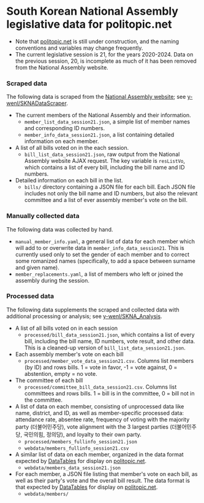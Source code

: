 # South Korean National Assembly legislative data for politopic.net

- Note that [politopic.net](https://politopic.net) is still under construction, and the naming conventions and variables may change frequently.
- The current legislative session is 21, for the years 2020-2024. Data on the previous session, 20, is incomplete as much of it has been removed from the National Assembly website.

### Scraped data
The following data is scraped from the [National Assembly website](https://likms.assembly.go.kr/bill/main.do); see [y-wenl/SKNADataScraper](https://github.com/y-wenl/SKNADataScraper).
- The current members of the National Assembly and their information.
    - `member_list_data_session21.json`, a simple list of member names and corresponding ID numbers.
    - `member_info_data_session21.json`, a list containing detailed information on each member.
- A list of all bills voted on in the each session.
    - `bill_list_data_session21.json`, raw output from the National Assembly website AJAX request. The key variable is `resListVo`, which contains a list of every bill, including the bill name and ID numbers.
- Detailed information on each bill in the list.
    - `bills/` directory containing a JSON file for each bill. Each JSON file includes not only the bill name and ID numbers, but also the relevant committee and a list of ever assembly member's vote on the bill.

### Manually collected data
The following data was collected by hand.
- `manual_member_info.yaml`, a general list of data for each member which will add to or overwrite data in `member_info_data_session21`. This is currently used only to set the gender of each member and to correct some romanized names (specifically, to add a space between surname and given name).
- `member_replacements.yaml`, a list of members who left or joined the assembly during the session.

### Processed data
The following data supplements the scraped and collected data with additional processing or analysis; see [y-wenl/SKNA_Analysis](https://github.com/y-wenl/SKNA_Analysis).
- A list of all bills voted on in each session
    - `processed/bill_data_session21.json`, which contains a list of every bill, including the bill name, ID numbers, vote result, and other data. This is a cleaned-up version of `bill_list_data_session21.json`.
- Each assembly member's vote on each bill
    - `processed/member_vote_data_session21.csv`. Columns list members (by ID) and rows bills. 1 = vote in favor, -1 = vote against, 0 = abstention, empty = no vote.
- The committee of each bill
    - `processed/committee_bill_data_session21.csv`. Columns list committees and rows bills. 1 = bill is in the committee, 0 = bill not in the committee.
- A list of data on each member, consisting of unprocessed data like name, district, and ID, as well as member-specific processed data: attendance rate, absentee rate, frequency of voting with the majority party (더불어민주당), vote alignment with the 3 largest parties (더불어민주당, 국민의힘, 정의당), and loyalty to their own party.
    - `processed/members_fullinfo_session21.json`
    - `webdata/members_fullinfo_session21.csv`
- A similar list of data on each member, organized in the data format expected by [DataTables](https://datatables.net) for display on [politopic.net](https://politopic.net).
    - `webdata/members_data_session21.json`
- For each member, a JSON file listing that member's vote on each bill, as well as their party's vote and the overall bill result. The data format is that expected by [DataTables](https://datatables.net) for display on [politopic.net](https://politopic.net).
    - `webdata/members/`

